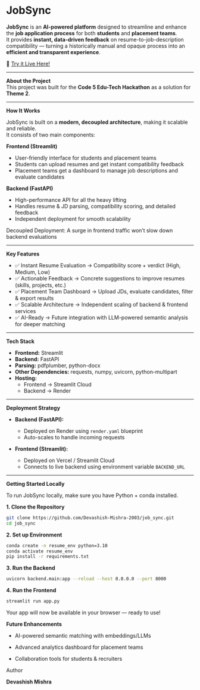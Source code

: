 # JobSync  

**JobSync** is an **AI-powered platform** designed to streamline and enhance the **job application process** for both **students** and **placement teams**.  
It provides **instant, data-driven feedback** on resume-to-job-description compatibility — turning a historically manual and opaque process into an **efficient and transparent experience**.  

🔗 [Try it Live Here!](https://jobsync-horizon.streamlit.app/)  

---

**About the Project**  
This project was built for the **Code 5 Edu-Tech Hackathon** as a solution for **Theme 2**.  

---

**How It Works**  

JobSync is built on a **modern, decoupled architecture**, making it scalable and reliable.  
It consists of two main components:  

**Frontend (Streamlit)**  
- User-friendly interface for students and placement teams  
- Students can upload resumes and get instant compatibility feedback  
- Placement teams get a dashboard to manage job descriptions and evaluate candidates  

**Backend (FastAPI)**  
- High-performance API for all the heavy lifting  
- Handles resume & JD parsing, compatibility scoring, and detailed feedback  
- Independent deployment for smooth scalability  

Decoupled Deployment: A surge in frontend traffic won’t slow down backend evaluations 

---

**Key Features**  

- ✅ Instant Resume Evaluation → Compatibility score + verdict (High, Medium, Low)  
- ✅ Actionable Feedback → Concrete suggestions to improve resumes (skills, projects, etc.)  
- ✅ Placement Team Dashboard → Upload JDs, evaluate candidates, filter & export results  
- ✅ Scalable Architecture → Independent scaling of backend & frontend services  
- ✅ AI-Ready → Future integration with LLM-powered semantic analysis for deeper matching  

---

**Tech Stack**  

- **Frontend:** Streamlit   
- **Backend:** FastAPI 
- **Parsing:** pdfplumber, python-docx   
- **Other Dependencies:** requests, numpy, uvicorn, python-multipart  
- **Hosting:**  
  - Frontend → Streamlit Cloud  
  - Backend → Render  

---

**Deployment Strategy**  

- **Backend (FastAPI):**  
  - Deployed on Render using `render.yaml` blueprint  
  - Auto-scales to handle incoming requests  

- **Frontend (Streamlit):**  
  - Deployed on Vercel / Streamlit Cloud  
  - Connects to live backend using environment variable `BACKEND_URL`  

---

**Getting Started Locally**  

To run JobSync locally, make sure you have Python + conda installed.  

**1. Clone the Repository**  
```bash
git clone https://github.com/Devashish-Mishra-2003/job_sync.git
cd job_sync 
```
**2️. Set up Environment**

```bash
conda create -n resume_env python=3.10
conda activate resume_env
pip install -r requirements.txt
```

**3️. Run the Backend**

```bash
uvicorn backend.main:app --reload --host 0.0.0.0 --port 8000
```

**4️. Run the Frontend**

```bash
streamlit run app.py
```

Your app will now be available in your browser — ready to use!

**Future Enhancements**

-   AI-powered semantic matching with embeddings/LLMs

-  Advanced analytics dashboard for placement teams

-  Collaboration tools for students & recruiters


Author

**Devashish Mishra**


